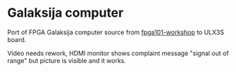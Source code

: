 # Galaksija computer

Port of FPGA Galaksija computer source
from [fpga101-workshop](https://github.com/mmicko/fpga101-workshop) to
ULX3S board.

Video needs rework, HDMI monitor shows complaint message "signal out of range"
but picture is visible and it works.

